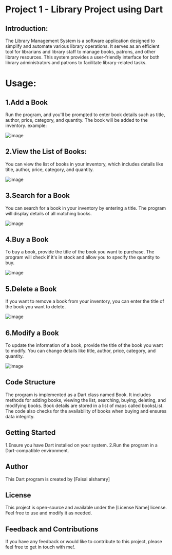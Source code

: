 # Project 1 - Library Project using Dart


## Introduction:
The Library Management System is a software application designed to simplify and automate various library operations. It serves as an efficient tool for librarians and library staff to manage books, patrons, and other library resources. This system provides a user-friendly interface for both library administrators and patrons to facilitate library-related tasks.
# Usage:
## 1.Add a Book
Run the program, and you'll be prompted to enter book details such as title, author, price, category, and quantity. The book will be added to the inventory.
example:


![image](https://github.com/senshi900/Project-1/assets/129005111/e7e3d237-95bf-4ee2-ae34-0f1794c1b127)



## 2.View the List of Books:
You can view the list of books in your inventory, which includes details like title, author, price, category, and quantity. 

![image](https://github.com/senshi900/Project-1/assets/129005111/7ce3fdef-6bc3-45f4-9adf-ab38cc646fdf)


## 3.Search for a Book
You can search for a book in your inventory by entering a title. The program will display details of all matching books.

![image](https://github.com/senshi900/Project-1/assets/129005111/8deb2c6b-aa60-470c-98ca-99b800a9312a)

## 4.Buy a Book
To buy a book, provide the title of the book you want to purchase. The program will check if it's in stock and allow you to specify the quantity to buy.


![image](https://github.com/senshi900/Project-1/assets/129005111/9e1f1780-4845-45f9-87ee-07895bc69336)


## 5.Delete a Book
If you want to remove a book from your inventory, you can enter the title of the book you want to delete.

![image](https://github.com/senshi900/Project-1/assets/129005111/a0bcaa09-769a-429f-bbff-b3c66b4e0ed4)

## 6.Modify a Book
To update the information of a book, provide the title of the book you want to modify. You can change details like title, author, price, category, and quantity.

![image](https://github.com/senshi900/Project-1/assets/129005111/9f380f9c-6b01-4ecd-a38f-26a437379c36)


## Code Structure
The program is implemented as a Dart class named Book.
It includes methods for adding books, viewing the list, searching, buying, deleting, and modifying books.
Book details are stored in a list of maps called booksList.
The code also checks for the availability of books when buying and ensures data integrity.

## Getting Started
1.Ensure you have Dart installed on your system.
2.Run the program in a Dart-compatible environment.


## Author
This Dart program is created by [Faisal alshamry]

## License
This project is open-source and available under the [License Name] license. Feel free to use and modify it as needed.

## Feedback and Contributions
If you have any feedback or would like to contribute to this project, please feel free to get in touch with me!.

